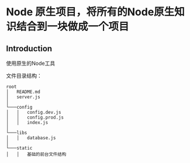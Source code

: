 # Node 原生项目，将所有的Node原生知识结合到一块做成一个项目

## Introduction

使用原生的Node工具

文件目录结构：

```
root
│   README.md
│   server.js    
│
└───config
│   │   config.dev.js
│   │   config.prod.js
│   │	index.js
│   
└───libs
│   │   database.js
│
└───static
│   │   基础的前台文件结构
```